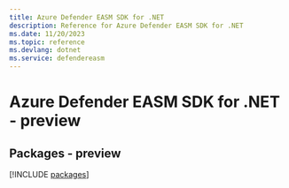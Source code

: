 ```yaml
---
title: Azure Defender EASM SDK for .NET
description: Reference for Azure Defender EASM SDK for .NET
ms.date: 11/20/2023
ms.topic: reference
ms.devlang: dotnet
ms.service: defendereasm
---
```

# Azure Defender EASM SDK for .NET - preview
## Packages - preview
[!INCLUDE [packages](defender-easm-index.md)]
